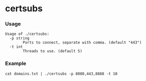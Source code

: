 # certsubs

### Usage
```
Usage of ./certsubs:
  -p string
        Ports to connect, separate with comma. (default "443")
  -t int
        Threads to use. (default 5)
```
### Example
```
cat domains.txt | ./certsubs -p 8080,443,8888 -t 10
```